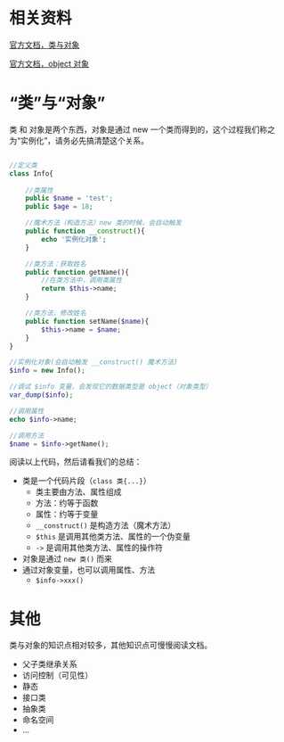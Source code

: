 # 相关资料

[官方文档，类与对象](https://www.php.net/manual/zh/language.oop5.php)

[官方文档，object 对象](https://www.php.net/manual/zh/language.types.object.php)

# “类”与“对象”

类 和 对象是两个东西，对象是通过 new 一个类而得到的，这个过程我们称之为“实例化”，请务必先搞清楚这个关系。

```PHP

//定义类
class Info{
    
    //类属性
    public $name = 'test';
    public $age = 18;

    //魔术方法（构造方法）new 类的时候，会自动触发
    public function __construct(){
        echo '实例化对象';
    }

    //类方法：获取姓名
    public function getName(){
        //在类方法中，调用类属性
        return $this->name;
    }

    //类方法，修改姓名
    public function setName($name){
        $this->name = $name;
    }
}

//实例化对象(会自动触发 __construct() 魔术方法)
$info = new Info();

//调试 $info 变量，会发现它的数据类型是 object（对象类型）
var_dump($info);

//调用属性
echo $info->name;

//调用方法
$name = $info->getName();
```

阅读以上代码，然后请看我们的总结：

- 类是一个代码片段（`class 类{...}`）
  - 类主要由方法、属性组成
  - 方法：约等于函数
  - 属性：约等于变量
  - `__construct()` 是构造方法（魔术方法）
  - `$this` 是调用其他类方法、属性的一个伪变量
  - `->` 是调用其他类方法、属性的操作符
- 对象是通过 `new 类()` 而来
- 通过对象变量，也可以调用属性、方法
  - `$info->xxx()`

# 其他

类与对象的知识点相对较多，其他知识点可慢慢阅读文档。

- 父子类继承关系
- 访问控制（可见性）
- 静态
- 接口类
- 抽象类
- 命名空间
- ...